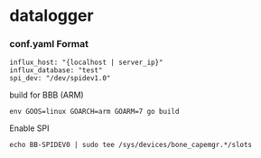 # datalogger

### conf.yaml Format

    influx_host: "{localhost | server_ip}"
    influx_database: "test"
    spi_dev: "/dev/spidev1.0"
       

build for BBB (ARM)

    env GOOS=linux GOARCH=arm GOARM=7 go build

Enable SPI

    echo BB-SPIDEV0 | sudo tee /sys/devices/bone_capemgr.*/slots